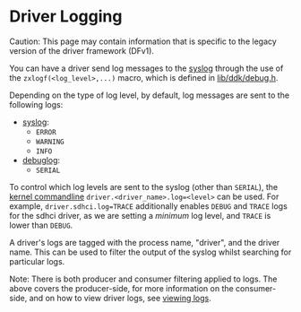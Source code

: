 # Driver Logging

Caution: This page may contain information that is specific to the legacy
version of the driver framework (DFv1).

You can have a driver send log messages to the
[syslog](/docs/development/diagnostics/logs/recording.md) through the use of the
`zxlogf(<log_level>,...)` macro, which is defined in
[lib/ddk/debug.h](/src/lib/ddk/include/lib/ddk/debug.h).

Depending on the type of log level, by default, log messages are sent to the
following logs:

* [syslog](/docs/development/diagnostics/logs/recording.md#logsinksyslog):
  * `ERROR`
  * `WARNING`
  * `INFO`
* [debuglog](/docs/development/diagnostics/logs/recording.md#debuglog_handles):
  * `SERIAL`

To control which log levels are sent to the syslog (other than `SERIAL`), the
[kernel commandline](/docs/reference/kernel/kernel_cmdline.md#drivernamelogflags)
`driver.<driver_name>.log=<level>` can be used. For example,
`driver.sdhci.log=TRACE` additionally enables `DEBUG` and `TRACE` logs for the
sdhci driver, as we are setting a _minimum_ log level, and `TRACE` is lower than
`DEBUG`.

A driver's logs are tagged with the process name, "driver", and the driver name.
This can be used to filter the output of the syslog whilst searching for
particular logs.

Note: There is both producer and consumer filtering applied to logs. The above
covers the producer-side, for more information on the consumer-side, and on how
to view driver logs, see
[viewing logs](/docs/development/diagnostics/logs/viewing.md).
